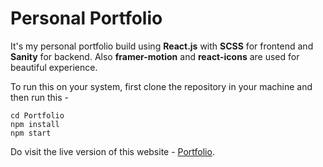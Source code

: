 # Personal Portfolio

It's my personal portfolio build using **React.js** with **SCSS** for frontend and **Sanity** for backend. Also **framer-motion** and **react-icons** are used for beautiful experience.

To run this on your system, first clone the repository in your machine and then run this -
```
cd Portfolio
npm install
npm start
```
Do visit the live version of this website - [Portfolio](https://chinuanand.works/).
